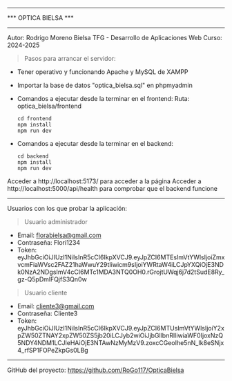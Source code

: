 
*************************
***   OPTICA BIELSA   ***
*************************

Autor:  Rodrigo Moreno Bielsa
TFG - Desarrollo de Aplicaciones Web
Curso: 2024-2025

> Pasos para arrancar el servidor:
  - Tener operativo y funcionando Apache y MySQL de XAMPP
  - Importar la base de datos "optica_bielsa.sql" en phpmyadmin

  - Comandos a ejecutar desde la terminar en el frontend:
    Ruta: optica_bielsa/frontend

        cd frontend
        npm install
        npm run dev

  - Comandos a ejecutar desde la terminar en el backend:

        cd backend
        npm install
        npm run dev

Acceder a http://localhost:5173/ para acceder a la página
Acceder a http://localhost:5000/api/health para comprobar que el backend funcione

----------------------------------------------------------------------------------

Usuarios con los que probar la aplicación:

> Usuario administrador
  - Email:      florabielsa@gmail.com
  - Contraseña: Flori1234
  - Token:      eyJhbGciOiJIUzI1NiIsInR5cCI6IkpXVCJ9.eyJpZCI6MTEsImVtYWlsIjoiZmxvcmFiaWVsc2FAZ21haWwuY29tIiwicm9sIjoiYWRtaW4iLCJpYXQiOjE3NDk0NzA2NDgsImV4cCI6MTc1MDA3NTQ0OH0.rGrojtUWqj6j7d2tSudE8Ry_gz-Q5pDmlFQjfS3Qn0w

> Usuario cliente
  - Email:      cliente3@gmail.com
  - Contraseña: Cliente3
  - Token:      eyJhbGciOiJIUzI1NiIsInR5cCI6IkpXVCJ9.eyJpZCI6MTUsImVtYWlsIjoiY2xpZW50ZTNAY2xpZW50ZS5jb20iLCJyb2wiOiJjbGllbnRlIiwiaWF0IjoxNzQ5NDY4NDM1LCJleHAiOjE3NTAwNzMyMzV9.zoxcCGeoIhe5nN_Ik8eSNjx4_rfSP1FOPeZkpGs0LBg

----------------------------------------------------------------------------------

GitHub del proyecto: https://github.com/RoGo117/OpticaBielsa
